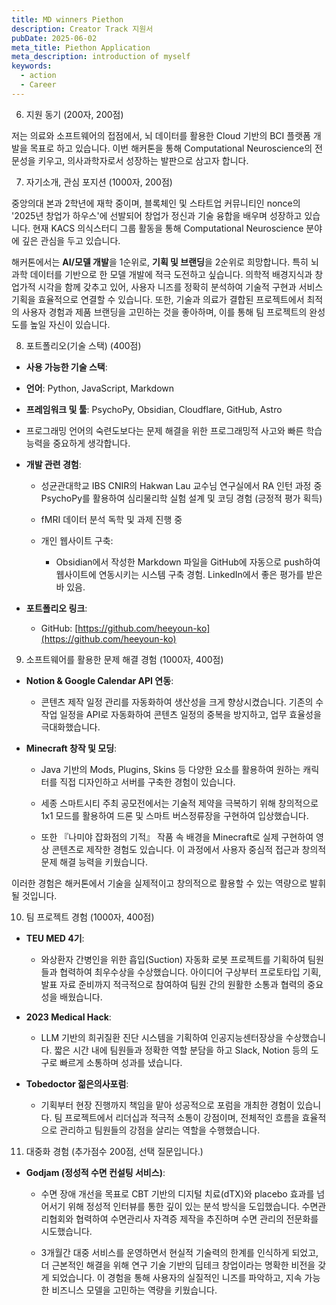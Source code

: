 ```yaml
---
title: MD winners Piethon
description: Creator Track 지원서
pubDate: 2025-06-02
meta_title: Piethon Application
meta_description: introduction of myself
keywords:
  - action
  - Career
---
```

6. 지원 동기 (200자, 200점)

저는 의료와 소프트웨어의 접점에서, 뇌 데이터를 활용한 Cloud 기반의 BCI 플랫폼 개발을 목표로 하고 있습니다. 이번 해커톤을 통해 Computational Neuroscience의 전문성을 키우고, 의사과학자로서 성장하는 발판으로 삼고자 합니다.

7. 자기소개, 관심 포지션 (1000자, 200점)

중앙의대 본과 2학년에 재학 중이며, 블록체인 및 스타트업 커뮤니티인 nonce의 '2025년 창업가 하우스'에 선발되어 창업가 정신과 기술 융합을 배우며 성장하고 있습니다. 현재 KACS 의식스터디 그룹 활동을 통해 Computational Neuroscience 분야에 깊은 관심을 두고 있습니다.

해커톤에서는 **AI/모델 개발**을 1순위로, **기획 및 브랜딩**을 2순위로 희망합니다. 특히 뇌과학 데이터를 기반으로 한 모델 개발에 적극 도전하고 싶습니다. 의학적 배경지식과 창업가적 시각을 함께 갖추고 있어, 사용자 니즈를 정확히 분석하여 기술적 구현과 서비스 기획을 효율적으로 연결할 수 있습니다. 또한, 기술과 의료가 결합된 프로젝트에서 최적의 사용자 경험과 제품 브랜딩을 고민하는 것을 좋아하며, 이를 통해 팀 프로젝트의 완성도를 높일 자신이 있습니다.

8. 포트폴리오(기술 스택) (400점)

 - **사용 가능한 기술 스택**:

- **언어**: Python, JavaScript, Markdown

- **프레임워크 및 툴**: PsychoPy, Obsidian, Cloudflare, GitHub, Astro

- 프로그래밍 언어의 숙련도보다는 문제 해결을 위한 프로그래밍적 사고와 빠른 학습 능력을 중요하게 생각합니다.

- **개발 관련 경험**:

	- 성균관대학교 IBS CNIR의 Hakwan Lau 교수님 연구실에서 RA 인턴 과정 중 PsychoPy를 활용하여 심리물리학 실험 설계 및 코딩 경험 (긍정적 평가 획득)
        
    - fMRI 데이터 분석 독학 및 과제 진행 중
        
    - 개인 웹사이트 구축:
        
        - Obsidian에서 작성한 Markdown 파일을 GitHub에 자동으로 push하여 웹사이트에 연동시키는 시스템 구축 경험. LinkedIn에서 좋은 평가를 받은 바 있음.
            
- **포트폴리오 링크**:
    
    - GitHub: [https://github.com/heeyoun-ko](https://github.com/heeyoun-ko)
        

9. 소프트웨어를 활용한 문제 해결 경험 (1000자, 400점)

- **Notion & Google Calendar API 연동**:
    - 콘텐츠 제작 일정 관리를 자동화하여 생산성을 크게 향상시켰습니다. 기존의 수작업 일정을 API로 자동화하여 콘텐츠 일정의 중복을 방지하고, 업무 효율성을 극대화했습니다.

- **Minecraft 창작 및 모딩**:
    - Java 기반의 Mods, Plugins, Skins 등 다양한 요소를 활용하여 원하는 캐릭터를 직접 디자인하고 서버를 구축한 경험이 있습니다.
        
    - 세종 스마트시티 주최 공모전에서는 기술적 제약을 극복하기 위해 창의적으로 1x1 모드를 활용하여 드론 및 스마트 버스정류장을 구현하여 입상했습니다.
        
    - 또한 『나미야 잡화점의 기적』 작품 속 배경을 Minecraft로 실제 구현하여 영상 콘텐츠로 제작한 경험도 있습니다. 이 과정에서 사용자 중심적 접근과 창의적 문제 해결 능력을 키웠습니다.
        

이러한 경험은 해커톤에서 기술을 실제적이고 창의적으로 활용할 수 있는 역량으로 발휘될 것입니다.

10. 팀 프로젝트 경험 (1000자, 400점)
    

- **TEU MED 4기**:
    
    - 와상환자 간병인을 위한 흡입(Suction) 자동화 로봇 프로젝트를 기획하여 팀원들과 협력하여 최우수상을 수상했습니다. 아이디어 구상부터 프로토타입 기획, 발표 자료 준비까지 적극적으로 참여하여 팀원 간의 원활한 소통과 협력의 중요성을 배웠습니다.
        
- **2023 Medical Hack**:
    
    - LLM 기반의 희귀질환 진단 시스템을 기획하여 인공지능센터장상을 수상했습니다. 짧은 시간 내에 팀원들과 정확한 역할 분담을 하고 Slack, Notion 등의 도구로 빠르게 소통하며 성과를 냈습니다.
        
- **Tobedoctor 젊은의사포럼**:
    
    - 기획부터 현장 진행까지 책임을 맡아 성공적으로 포럼을 개최한 경험이 있습니다. 팀 프로젝트에서 리더십과 적극적 소통이 강점이며, 전체적인 흐름을 효율적으로 관리하고 팀원들의 강점을 살리는 역할을 수행했습니다.
        


11. 대중화 경험 (추가점수 200점, 선택 질문입니다.)
    

- **Godjam (정성적 수면 컨설팅 서비스)**:
    
    - 수면 장애 개선을 목표로 CBT 기반의 디지털 치료(dTX)와 placebo 효과를 넘어서기 위해 정성적 인터뷰를 통한 깊이 있는 분석 방식을 도입했습니다. 수면관리협회와 협력하여 수면관리사 자격증 제작을 추진하며 수면 관리의 전문화를 시도했습니다.

    - 3개월간 대중 서비스를 운영하면서 현실적 기술력의 한계를 인식하게 되었고, 더 근본적인 해결을 위해 연구 기술 기반의 딥테크 창업이라는 명확한 비전을 갖게 되었습니다. 이 경험을 통해 사용자의 실질적인 니즈를 파악하고, 지속 가능한 비즈니스 모델을 고민하는 역량을 키웠습니다.
